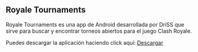 ## Royale Tournaments

Royale Tournaments es una app de Android desarrollada por DriSS que sirve para buscar y encontrar torneos abiertos para el juego Clash Royale.

Puedes descargar la aplicación haciendo click aquí: [Descargar](https://jekyllrb.com/)
